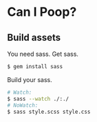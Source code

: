# Can I Poop?

## Build assets

You need sass. Get sass.

```bash
$ gem install sass
```

Build your sass.
```bash
# Watch:
$ sass --watch ./:./
# NoWatch:
$ sass style.scss style.css
```
